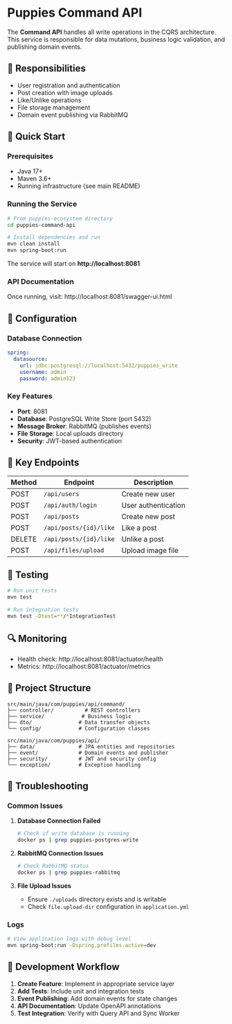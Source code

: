 # Puppies Command API

The **Command API** handles all write operations in the CQRS architecture. This service is responsible for data mutations, business logic validation, and publishing domain events.

## 🎯 Responsibilities

- User registration and authentication
- Post creation with image uploads
- Like/Unlike operations
- File storage management
- Domain event publishing via RabbitMQ

## 🚀 Quick Start

### Prerequisites
- Java 17+
- Maven 3.6+
- Running infrastructure (see main README)

### Running the Service

```bash
# From puppies-ecosystem directory
cd puppies-command-api

# Install dependencies and run
mvn clean install
mvn spring-boot:run
```

The service will start on **http://localhost:8081**

### API Documentation
Once running, visit: http://localhost:8081/swagger-ui.html

## 🔧 Configuration

### Database Connection
```yaml
spring:
  datasource:
    url: jdbc:postgresql://localhost:5432/puppies_write
    username: admin
    password: admin123
```

### Key Features
- **Port**: 8081
- **Database**: PostgreSQL Write Store (port 5432)
- **Message Broker**: RabbitMQ (publishes events)
- **File Storage**: Local uploads directory
- **Security**: JWT-based authentication

## 📝 Key Endpoints

| Method | Endpoint | Description |
|--------|----------|-------------|
| POST | `/api/users` | Create new user |
| POST | `/api/auth/login` | User authentication |
| POST | `/api/posts` | Create new post |
| POST | `/api/posts/{id}/like` | Like a post |
| DELETE | `/api/posts/{id}/like` | Unlike a post |
| POST | `/api/files/upload` | Upload image file |

## 🧪 Testing

```bash
# Run unit tests
mvn test

# Run integration tests
mvn test -Dtest=**/*IntegrationTest
```

## 🔍 Monitoring

- Health check: http://localhost:8081/actuator/health
- Metrics: http://localhost:8081/actuator/metrics

## 📁 Project Structure

```
src/main/java/com/puppies/api/command/
├── controller/          # REST controllers
├── service/            # Business logic
├── dto/               # Data transfer objects
└── config/            # Configuration classes

src/main/java/com/puppies/api/
├── data/              # JPA entities and repositories
├── event/             # Domain events and publisher
├── security/          # JWT and security config
└── exception/         # Exception handling
```

## 🐛 Troubleshooting

### Common Issues

1. **Database Connection Failed**
   ```bash
   # Check if write database is running
   docker ps | grep puppies-postgres-write
   ```

2. **RabbitMQ Connection Issues**
   ```bash
   # Check RabbitMQ status
   docker ps | grep puppies-rabbitmq
   ```

3. **File Upload Issues**
   - Ensure `./uploads` directory exists and is writable
   - Check `file.upload-dir` configuration in `application.yml`

### Logs
```bash
# View application logs with debug level
mvn spring-boot:run -Dspring.profiles.active=dev
```

## 🔄 Development Workflow

1. **Create Feature**: Implement in appropriate service layer
2. **Add Tests**: Include unit and integration tests
3. **Event Publishing**: Add domain events for state changes
4. **API Documentation**: Update OpenAPI annotations
5. **Test Integration**: Verify with Query API and Sync Worker